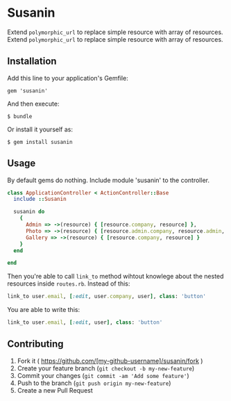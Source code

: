 # Susanin

Extend `polymorphic_url` to replace simple resource with array of resources.
Extend `polymorphic_url` to replace simple resource with array of resources.

## Installation

Add this line to your application's Gemfile:

    gem 'susanin'

And then execute:

    $ bundle

Or install it yourself as:

    $ gem install susanin

## Usage

By default gems do nothing. Include module 'susanin' to the controller.

```ruby
class ApplicationController < ActionController::Base
  include ::Susanin

  susanin do
    {
      Admin => ->(resource) { [resource.company, resource] },
      Photo => ->(resource) { [resource.admin.company, resource.admin, resource] },
      Gallery => ->(resource) { [resource.company, resource] }
    }
  end

end
```

Then you're able to call `link_to` method wihtout knowlege about the nested resources inside `routes.rb`. Instead of this:

```ruby
link_to user.email, [:edit, user.company, user], class: 'button'
```

You are able to write this:

```ruby
link_to user.email, [:edit, user], class: 'button'
```


## Contributing

1. Fork it ( https://github.com/[my-github-username]/susanin/fork )
2. Create your feature branch (`git checkout -b my-new-feature`)
3. Commit your changes (`git commit -am 'Add some feature'`)
4. Push to the branch (`git push origin my-new-feature`)
5. Create a new Pull Request
